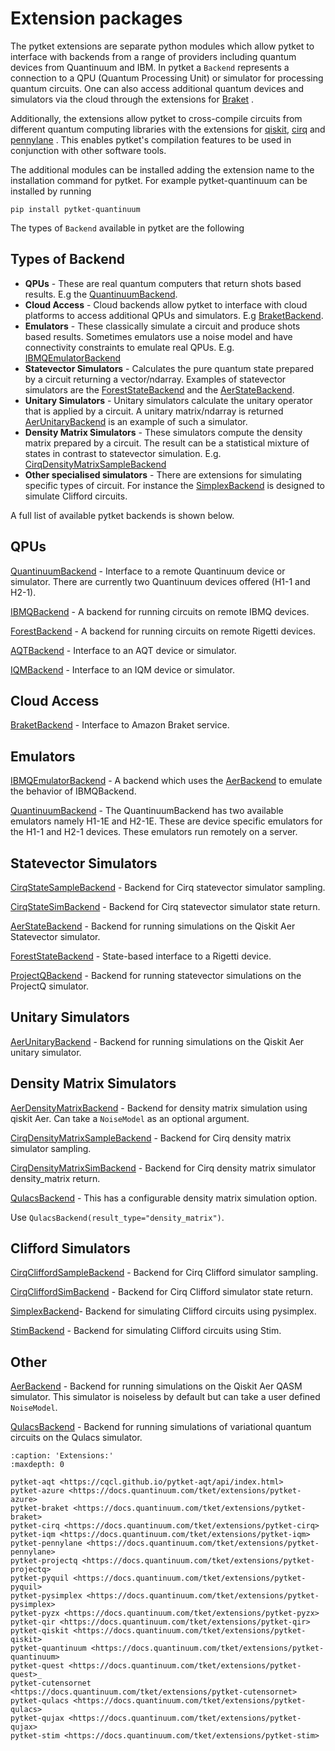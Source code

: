 # Extension packages

The pytket extensions are separate python modules which allow pytket to interface with backends from a range of providers including quantum devices from Quantinuum and IBM.
In pytket a `Backend` represents a connection to a QPU (Quantum Processing Unit) or simulator for processing quantum circuits. One can also access additional quantum devices and simulators via the cloud through the extensions for [Braket](inv:pytket-braket:std:doc#index) .

Additionally, the extensions allow pytket to cross-compile circuits from different quantum computing libraries with the extensions for [qiskit](inv:pytket-qiskit:std:doc#index), [cirq](inv:pytket-cirq:std:doc#index) and [pennylane](inv:pytket-pennylane:std:doc#index) . This enables pytket's compilation features to be used in conjunction with other software tools.

The additional modules can be installed adding the extension name to the installation command for pytket. For example pytket-quantinuum can be installed by running

```
pip install pytket-quantinuum
```

The types of `Backend` available in pytket are the following

## Types of Backend

- **QPUs** - These are real quantum computers that return shots based results. E.g the [QuantinuumBackend](inv:#*.QuantinuumBackend).
- **Cloud Access** - Cloud backends allow pytket to interface with cloud platforms to access additional QPUs and simulators. E.g [BraketBackend](inv:#*.BraketBackend).
- **Emulators** - These classically simulate a circuit and produce shots based results. Sometimes emulators use a noise model and have connectivity constraints to emulate real QPUs. E.g. [IBMQEmulatorBackend](inv:#*.IBMQEmulatorBackend)
- **Statevector Simulators** - Calculates the pure quantum state prepared by a circuit returning a vector/ndarray. Examples of statevector simulators are the [ForestStateBackend](inv:#*.ForestStateBackend) and the [AerStateBackend](inv:#*.AerStateBackend).
- **Unitary Simulators** - Unitary simulators calculate the unitary operator that is applied by a circuit. A unitary matrix/ndarray is returned [AerUnitaryBackend](inv:#*.AerUnitaryBackend) is an example of such a simulator.
- **Density Matrix Simulators** - These simulators compute the density matrix prepared by a circuit. The result can be a statistical mixture of states in contrast to statevector simulation. E.g. [CirqDensityMatrixSampleBackend](inv:#*.CirqDensityMatrixSampleBackend)
- **Other specialised simulators** - There are extensions for simulating specific types of circuit. For instance the [SimplexBackend](inv:#*.SimplexBackend) is designed to simulate Clifford circuits.

A full list of available pytket backends is shown below.

## QPUs

[QuantinuumBackend](inv:#*.QuantinuumBackend)
\- Interface to a remote Quantinuum device or simulator. There are currently two Quantinuum devices offered (H1-1 and H2-1).

[IBMQBackend](inv:#*.IBMQBackend)
\- A backend for running circuits on remote IBMQ devices.

[ForestBackend](inv:#*.ForestBackend)
\- A backend for running circuits on remote Rigetti devices.

[AQTBackend](https://cqcl.github.io/pytket-aqt/api/api.html#pytket.extensions.aqt.AQTBackend)
\- Interface to an AQT device or simulator.

[IQMBackend](inv:#*.IQMBackend)
\- Interface to an IQM device or simulator.

## Cloud Access

[BraketBackend](inv:#*.BraketBackend)
\- Interface to Amazon Braket service.

## Emulators

[IBMQEmulatorBackend](inv:#*.IBMQEmulatorBackend) - A backend which uses the [AerBackend](inv:#*.AerBackend) to emulate the behavior of IBMQBackend.

[QuantinuumBackend](inv:#*.QuantinuumBackend)
\- The QuantinuumBackend has two available emulators namely H1-1E and H2-1E. These are device specific emulators for the H1-1 and H2-1 devices. These emulators run remotely on a server.

## Statevector Simulators

[CirqStateSampleBackend](inv:#*.CirqStateSampleBackend)
\- Backend for Cirq statevector simulator sampling.

[CirqStateSimBackend](inv:#*.CirqStateSimBackend)
\- Backend for Cirq statevector simulator state return.

[AerStateBackend](inv:#*.AerStateBackend) - Backend for running simulations on the Qiskit Aer Statevector simulator.

[ForestStateBackend](inv:#*.ForestStateBackend) - State-based interface to a Rigetti device.

[ProjectQBackend](inv:#*.ProjectQBackend)
\- Backend for running statevector simulations on the ProjectQ simulator.

## Unitary Simulators

[AerUnitaryBackend](inv:#*.AerUnitaryBackend) - Backend for running simulations on the Qiskit Aer unitary simulator.

## Density Matrix Simulators

[AerDensityMatrixBackend](inv:#*qiskit.AerDensityMatrixBackend) - Backend for density matrix simulation using qiskit Aer. Can take a `NoiseModel` as an optional argument.

[CirqDensityMatrixSampleBackend](inv:#*.CirqDensityMatrixSampleBackend)
\- Backend for Cirq density matrix simulator sampling.

[CirqDensityMatrixSimBackend](inv:#*.CirqDensityMatrixSimBackend)
\- Backend for Cirq density matrix simulator density_matrix return.

[QulacsBackend](inv:#*.QulacsBackend) - This has a configurable density matrix simulation option.

Use `QulacsBackend(result_type="density_matrix")`.

## Clifford Simulators

[CirqCliffordSampleBackend](inv:#*.CirqCliffordSampleBackend)
\- Backend for Cirq Clifford simulator sampling.

[CirqCliffordSimBackend](inv:#*.CirqCliffordSimBackend)
\- Backend for Cirq Clifford simulator state return.

[SimplexBackend](inv:#*.SimplexBackend)- Backend for simulating Clifford circuits using pysimplex.

[StimBackend](inv:#*.StimBackend)
\- Backend for simulating Clifford circuits using Stim.

## Other

[AerBackend](inv:#*.AerBackend)
\- Backend for running simulations on the Qiskit Aer QASM simulator. This simulator is noiseless by default but can take a user defined `NoiseModel`.

[QulacsBackend](inv:#*.QulacsBackend)
\- Backend for running simulations of variational quantum circuits on the Qulacs simulator.

```{toctree}
:caption: 'Extensions:'
:maxdepth: 0

pytket-aqt <https://cqcl.github.io/pytket-aqt/api/index.html>
pytket-azure <https://docs.quantinuum.com/tket/extensions/pytket-azure>
pytket-braket <https://docs.quantinuum.com/tket/extensions/pytket-braket>
pytket-cirq <https://docs.quantinuum.com/tket/extensions/pytket-cirq>
pytket-iqm <https://docs.quantinuum.com/tket/extensions/pytket-iqm>
pytket-pennylane <https://docs.quantinuum.com/tket/extensions/pytket-pennylane>
pytket-projectq <https://docs.quantinuum.com/tket/extensions/pytket-projectq>
pytket-pyquil <https://docs.quantinuum.com/tket/extensions/pytket-pyquil>
pytket-pysimplex <https://docs.quantinuum.com/tket/extensions/pytket-pysimplex>
pytket-pyzx <https://docs.quantinuum.com/tket/extensions/pytket-pyzx>
pytket-qir <https://docs.quantinuum.com/tket/extensions/pytket-qir>
pytket-qiskit <https://docs.quantinuum.com/tket/extensions/pytket-qiskit>
pytket-quantinuum <https://docs.quantinuum.com/tket/extensions/pytket-quantinuum>
pytket-quest <https://docs.quantinuum.com/tket/extensions/pytket-quest>_
pytket-cutensornet <https://docs.quantinuum.com/tket/extensions/pytket-cutensornet>
pytket-qulacs <https://docs.quantinuum.com/tket/extensions/pytket-qulacs>
pytket-qujax <https://docs.quantinuum.com/tket/extensions/pytket-qujax>
pytket-stim <https://docs.quantinuum.com/tket/extensions/pytket-stim>
```

